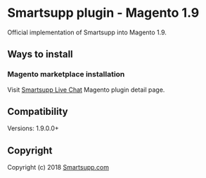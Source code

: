# Smartsupp plugin - Magento 1.9

Official implementation of Smartsupp into Magento 1.9.

## Ways to install

### Magento marketplace installation

Visit [Smartsupp Live Chat](https://marketplace.magento.com/smartsupp-smartsupp-livechat.html) Magento plugin detail page.

## Compatibility

Versions: 1.9.0.0+

## Copyright

Copyright (c) 2018 [Smartsupp.com](https://www.smartsupp.com/)
